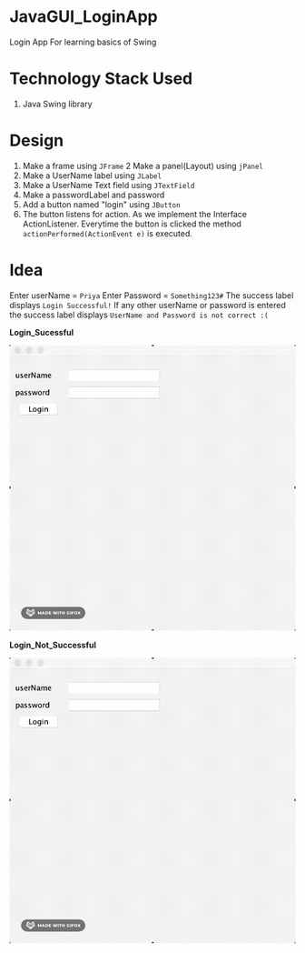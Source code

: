 # JavaGUI_LoginApp
Login App For learning basics of Swing

# Technology Stack Used
1. Java Swing library

# Design 

1. Make a frame using `JFrame`
2  Make a panel(Layout) using `jPanel`
3. Make a UserName label using `JLabel`
4. Make a UserName Text field using `JTextField`
5. Make a passwordLabel and password 
6. Add a button named "login" using `JButton`
7. The button listens for action. As we implement the Interface 
ActionListener. Everytime the button is clicked the method `actionPerformed(ActionEvent e)` is executed.


# Idea
Enter userName = `Priya`
Enter Password = `Something123#`
The success label displays `Login Successful!`
If any other userName or password is entered the success label
displays `UserName and Password is not correct :(` 

**Login_Sucessful**

![Login_Sucessful](https://github.com/priya006/JavaGUI_LoginApp/blob/master/Login_Successful.gif)

**Login_Not_Successful**

![Login_Not_Successful](https://github.com/priya006/JavaGUI_LoginApp/blob/master/Login_Not_Successful.gif)

